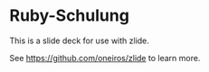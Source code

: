 # Ruby-Schulung

This is a slide deck for use with zlide.

See https://github.com/oneiros/zlide to learn more.
